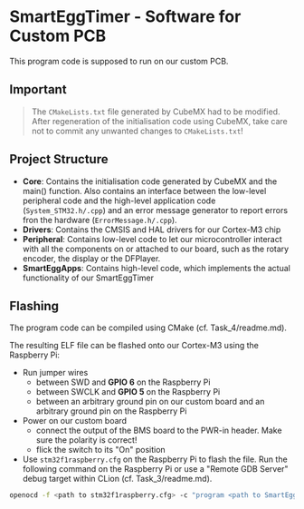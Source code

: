 # SmartEggTimer - Software for Custom PCB

This program code is supposed to run on our custom PCB.

## Important

> The `CMakeLists.txt` file generated by CubeMX had to be modified. After regeneration of the initialisation code using CubeMX, take care not to commit any unwanted changes to `CMakeLists.txt`!

## Project Structure

- **Core**: Contains the initialisation code generated by CubeMX and the main() function. Also contains an interface between the low-level peripheral code and the high-level application code (`System_STM32.h/.cpp`) and an error message generator to report errors fron the hardware (`ErrorMessage.h/.cpp`).
- **Drivers**: Contains the CMSIS and HAL drivers for our Cortex-M3 chip
- **Peripheral**: Contains low-level code to let our microcontroller interact with all the components on or attached to our board, such as the rotary encoder, the display or the DFPlayer.
- **SmartEggApps**: Contains high-level code, which implements the actual functionality of our SmartEggTimer


## Flashing

The program code can be compiled using CMake (cf. Task_4/readme.md).

The resulting ELF file can be flashed onto our Cortex-M3 using the Raspberry Pi:

- Run jumper wires
  - between SWD and **GPIO 6** on the Raspberry Pi
  - between SWCLK and **GPIO 5** on the Raspberry Pi
  - between an arbitrary ground pin on our custom board and an arbitrary ground pin on the Raspberry Pi
- Power on our custom board
  - connect the output of the BMS board to the PWR-in header. Make sure the polarity is correct!
  - flick the switch to its "On" position
- Use `stm32f1raspberry.cfg` on the Raspberry Pi to flash the file. Run the following command on the Raspberry Pi or use a "Remote GDB Server" debug target within CLion (cf. Task_3/readme.md).

```bash
openocd -f <path to stm32f1raspberry.cfg> -c "program <path to SmartEggTimer.elf> verify" -c "reset halt"
```
